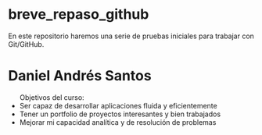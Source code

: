 # breve_repaso_github

En este repositorio haremos una serie de pruebas iniciales para trabajar con Git/GitHub.

<h1>Daniel Andrés Santos</h1>
<ul>
Objetivos del curso:
    <li>Ser capaz de desarrollar aplicaciones fluida y eficientemente</li>
    <li>Tener un portfolio de proyectos interesantes y bien trabajados</li>
    <li>Mejorar mi capacidad analítica y de resolución de problemas</li>
</ul>
